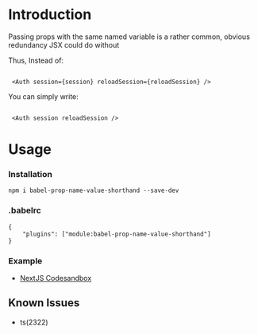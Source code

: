 # Introduction

Passing props with the same named variable is a rather common, obvious redundancy JSX could do without

Thus, Instead of:

```

 <Auth session={session} reloadSession={reloadSession} />

```

You can simply write:

```

 <Auth session reloadSession />

```

# Usage

### Installation

`npm i babel-prop-name-value-shorthand --save-dev`

### .babelrc

```
{
    "plugins": ["module:babel-prop-name-value-shorthand"]
}
```

### Example

-   [NextJS Codesandbox](https://codesandbox.io/s/babel-prop-name-value-shorthand-6z0g6z?file=/pages/index.js)


## Known Issues

-   ts(2322)
